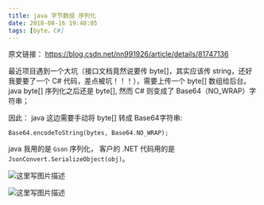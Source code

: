 ```yaml
---
title: java 字节数组 序列化
date: 2018-08-16 19:40:05
tags: [byte，C#]
---
```


原文链接： https://blog.csdn.net/nn991926/article/details/81747136

最近项目遇到一个大坑（接口文档竟然说要传 byte[]，其实应该传 string，还好我要要了一个 C# 代码，差点被坑！！！），需要上传一个 byte[] 数组给后台。 java byte[] 序列化之后还是 byte[], 然而 C# 则变成了 Base64（NO_WRAP）字符串；

因此： java 这边需要手动将 byte[] 转成  Base64字符串:
```
Base64.encodeToString(bytes, Base64.NO_WRAP);
```
java 我用的是 `Gson` 序列化， 客户的 .NET 代码用的是 `JsonConvert.SerializeObject(obj)`。


![这里写图片描述](https://img-blog.csdn.net/20180816185942460?watermark/2/text/aHR0cHM6Ly9ibG9nLmNzZG4ubmV0L25uOTkxOTI2/font/5a6L5L2T/fontsize/400/fill/I0JBQkFCMA==/dissolve/70)



![这里写图片描述](https://img-blog.csdn.net/20180816190114298?watermark/2/text/aHR0cHM6Ly9ibG9nLmNzZG4ubmV0L25uOTkxOTI2/font/5a6L5L2T/fontsize/400/fill/I0JBQkFCMA==/dissolve/70)

